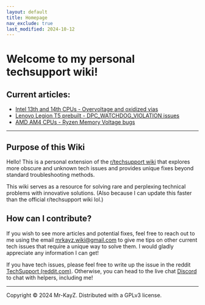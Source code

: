 ```yaml
---
layout: default
title: Homepage
nav_exclude: true
last_modified: 2024-10-12
---
```


# Welcome to my personal techsupport wiki!

## Current articles:
* [Intel 13th and 14th CPUs - Overvoltage and oxidized vias](/docs/Intel-13th-and-14th-bug)
* [Lenovo Legion T5 prebuilt - DPC_WATCHDOG_VIOLATION issues](/docs/Lenovo-Legion-T5-bug)
* [AMD AM4 CPUs - Ryzen Memory Voltage bugs](/docs/Ryzen-AM4-bug)

---
## Purpose of this Wiki

Hello! This is a personal extension of the [r/techsupport wiki](https://rtech.support/) that explores more obscure and unknown tech issues and provides unique fixes beyond standard troubleshooting methods. 

This wiki serves as a resource for solving rare and perplexing technical problems with innovative solutions. (Also because I can update this faster than the official r/techsupport wiki lol.)
## How can I contribute?
If you wish to see more articles and potential fixes, feel free to reach out to me using the email [mrkayz.wiki@gmail.com](mailto:mrkayz.wiki@gmail.com) to give me tips on other current tech issues that require a unique way to solve them. I would gladly appreciate any information I can get!

If you have tech issues, please feel free to write up the issue in the reddit [TechSupport (reddit.com)](https://www.reddit.com/r/techsupport/). Otherwise, you can head to the live chat [Discord](https://discord.com/invite/2EDwzWa) to chat with helpers, including me!

---
Copyright © 2024 Mr-KayZ. Distributed with a GPLv3 license.